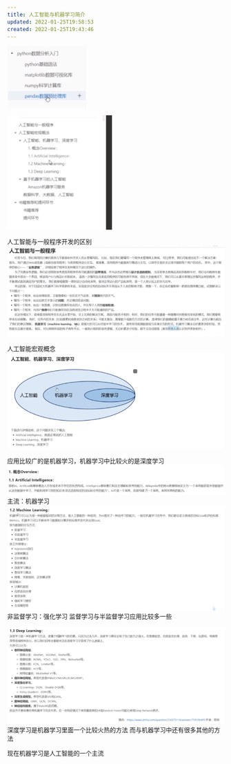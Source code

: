 ```yaml
---
title: 人工智能与机器学习简介
updated: 2022-01-25T19:58:53
created: 2022-01-25T19:43:46
---
```


![image1](assets/d8f0de42d08d4a199d2d4042e25a8415.png)

![image2](assets/013241bc118c405cb76332c9f1be383a.png)

人工智能与一般程序开发的区别
![image3](assets/b5e6149562184e499bd8b6883e76597d.png)

人工智能宏观概念
![image4](assets/d738de6ca6b94142bda2f24580b907c9.png)

应用比较广的是机器学习，机器学习中比较火的是深度学习
![image5](assets/f4f62d4d76e24da78f8a8fff2e9e4a66.png)
主流：机器学习
![image6](assets/09d6b0d49f9e4ee6b5fb819626758950.png)
非监督学习：强化学习
监督学习与半监督学习应用比较多一些

![image7](assets/afd1eb03005f45e38427f9546df853ed.png)
深度学习是机器学习里面一个比较火热的方法
而与机器学习中还有很多其他的方法

现在机器学习是人工智能的一个主流
